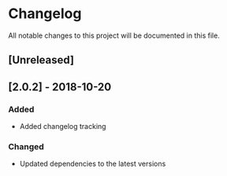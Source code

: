 # Changelog
All notable changes to this project will be documented in this file.

## [Unreleased]

## [2.0.2] - 2018-10-20
### Added
- Added changelog tracking

### Changed
- Updated dependencies to the latest versions
